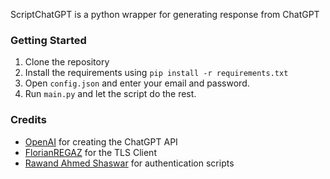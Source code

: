 
ScriptChatGPT is a python wrapper for generating response from ChatGPT 


[//]: # (Add A changelog here)


### Getting Started
1. Clone the repository
2. Install the requirements using `pip install -r requirements.txt`
3. Open `config.json` and enter your email and password.
4. Run `main.py` and let the script do the rest.


### Credits
- [OpenAI](https://openai.com/) for creating the ChatGPT API
- [FlorianREGAZ](https://github.com/FlorianREGAZ) for the TLS Client
- [Rawand Ahmed Shaswar](https://github.com/rawandahmad698/PyChatGPT) for authentication scripts
